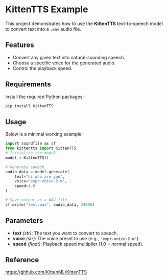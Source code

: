 
# KittenTTS Example

This project demonstrates how to use the **KittenTTS** text-to-speech model to convert text into a `.wav` audio file.

## Features
- Convert any given text into natural-sounding speech.
- Choose a specific voice for the generated audio.
- Control the playback speed.

## Requirements
Install the required Python packages:
```bash
pip install KittenTTS
```

## Usage

Below is a minimal working example:

```python
import soundfile as sf
from kittentts import KittenTTS  
# Initialize the model
model = KittenTTS()

# Generate speech
audio_data = model.generate(
    text="hi who are you",
    voice="expr-voice-2-m",
    speed=1.0
)

# Save output as a WAV file
sf.write("test.wav", audio_data, 24000)
```

## Parameters

* **text** *(str)*: The text you want to convert to speech.
* **voice** *(str)*: The voice preset to use (e.g., `"expr-voice-2-m"`).
* **speed** *(float)*: Playback speed multiplier (1.0 = normal speed).

## Reference
https://github.com/KittenML/KittenTTS